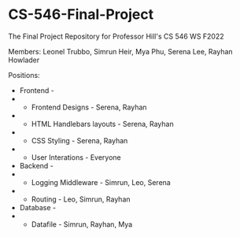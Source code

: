 # CS-546-Final-Project
The Final Project Repository for Professor Hill's CS 546 WS F2022 

Members: Leonel Trubbo, Simrun Heir, Mya Phu, Serena Lee, Rayhan Howlader

Positions:
* Frontend - 
* * Frontend Designs - Serena, Rayhan
* * HTML Handlebars layouts - Serena, Rayhan
* * CSS Styling - Serena, Rayhan
* * User Interations - Everyone
* Backend -
* * Logging Middleware - Simrun, Leo, Serena
* * Routing - Leo, Simrun, Rayhan
* Database -
* * Datafile - Simrun, Rayhan, Mya
